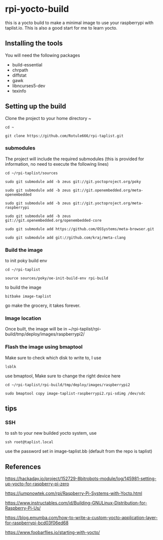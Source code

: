 # rpi-yocto-build

this is a yocto build to make a minimal image to use your raspberrypi with taplist.io.
This is also a good start for me to learn yocto.

## Installing the tools

You will need the following packages

* build-essential
* chrpath
* diffstat
* gawk
* libncurses5-dev
* texinfo

## Setting up the build

Clone the project to your home directory ~

`cd ~`

`git clone https://github.com/Rotule666/rpi-taplist.git`

### submodules
The project will include the required submodules (this is provided for information, no need to execute the following lines)

`cd ~/rpi-taplist/sources`

`sudo git submodule add -b zeus git://git.yoctoproject.org/poky`

`sudo git submodule add -b zeus git://git.openembedded.org/meta-openembedded`

`sudo git submodule add -b zeus git://git.yoctoproject.org/meta-raspberrypi`

`sudo git submodule add -b zeus git://git.openembedded.org/openembedded-core`

`sudo git submodule add https://github.com/OSSystems/meta-browser.git`

`sudo git submodule add git://github.com/kraj/meta-clang`


### Build the image
to init poky build env

`cd ~/rpi-taplist`

`source sources/poky/oe-init-build-env rpi-build`


to build the image

`bitbake image-taplist`

go make the grocery, it takes forever.

### Image location
Once built, the image will be in
~/rpi-taplist/rpi-build/tmp/deploy/images/raspberrypi2/

### Flash the image using bmaptool

Make sure to check which disk to write to, I use

`lsblk`

use bmaptool, Make sure to change the right device here

`cd ~/rpi-taplist/rpi-build/tmp/deploy/images/raspberrypi2`

`sudo bmaptool copy image-taplist-raspberrypi2.rpi-sdimg /dev/sdc`

## tips

### SSH

to ssh to your new builded yocto system, use

`ssh root@taplist.local`

use the password set in image-taplist.bb (default from the repo is taplist)


## References
https://hackaday.io/project/152729-8bitrobots-module/log/145981-setting-up-yocto-for-raspberry-pi-zero

https://jumpnowtek.com/rpi/Raspberry-Pi-Systems-with-Yocto.html

https://www.instructables.com/id/Building-GNULinux-Distribution-for-Raspberry-Pi-Us/

https://blog.emumba.com/how-to-write-a-custom-yocto-application-layer-for-raspberrypi-bcd03f06ed68

https://www.foobarflies.io/starting-with-yocto/
